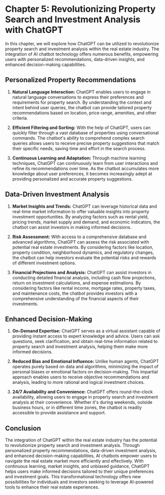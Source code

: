 Chapter 5: Revolutionizing Property Search and Investment Analysis with ChatGPT
===============================================================================

In this chapter, we will explore how ChatGPT can be utilized to revolutionize property search and investment analysis within the real estate industry. The integration of AI chatbot technology offers numerous benefits, empowering users with personalized recommendations, data-driven insights, and enhanced decision-making capabilities.

Personalized Property Recommendations
-------------------------------------

1. **Natural Language Interaction:** ChatGPT enables users to engage in natural language conversations to express their preferences and requirements for property search. By understanding the context and intent behind user queries, the chatbot can provide tailored property recommendations based on location, price range, amenities, and other criteria.

2. **Efficient Filtering and Sorting:** With the help of ChatGPT, users can quickly filter through a vast database of properties using conversational commands. The chatbot's ability to comprehend complex search queries allows users to receive precise property suggestions that match their specific needs, saving time and effort in the search process.

3. **Continuous Learning and Adaptation:** Through machine learning techniques, ChatGPT can continuously learn from user interactions and refine its recommendations over time. As the chatbot accumulates more knowledge about user preferences, it becomes increasingly adept at providing personalized and accurate property suggestions.

Data-Driven Investment Analysis
-------------------------------

1. **Market Insights and Trends:** ChatGPT can leverage historical data and real-time market information to offer valuable insights into property investment opportunities. By analyzing factors such as rental yield, pricing trends, market supply and demand, and economic indicators, the chatbot can assist investors in making informed decisions.

2. **Risk Assessment:** With access to a comprehensive database and advanced algorithms, ChatGPT can assess the risk associated with potential real estate investments. By considering factors like location, property condition, neighborhood dynamics, and regulatory changes, the chatbot can help investors evaluate the potential risks and rewards of different investment options.

3. **Financial Projections and Analysis:** ChatGPT can assist investors in conducting detailed financial analysis, including cash flow projections, return on investment calculations, and expense estimations. By considering factors like rental income, mortgage rates, property taxes, and maintenance costs, the chatbot provides investors with a comprehensive understanding of the financial aspects of their investments.

Enhanced Decision-Making
------------------------

1. **On-Demand Expertise:** ChatGPT serves as a virtual assistant capable of providing instant access to expert knowledge and advice. Users can ask questions, seek clarification, and obtain real-time information related to property search and investment analysis, helping them make more informed decisions.

2. **Reduced Bias and Emotional Influence:** Unlike human agents, ChatGPT operates purely based on data and algorithms, minimizing the impact of personal biases or emotional factors on decision-making. This impartial approach enables users to receive objective recommendations and analysis, leading to more rational and logical investment choices.

3. **24/7 Availability and Convenience:** ChatGPT offers round-the-clock availability, allowing users to engage in property search and investment analysis at their convenience. Whether it's during weekends, outside business hours, or in different time zones, the chatbot is readily accessible to provide assistance and support.

Conclusion
----------

The integration of ChatGPT within the real estate industry has the potential to revolutionize property search and investment analysis. Through personalized property recommendations, data-driven investment analysis, and enhanced decision-making capabilities, AI chatbots empower users to navigate the real estate market more efficiently and effectively. With continuous learning, market insights, and unbiased guidance, ChatGPT helps users make informed decisions tailored to their unique preferences and investment goals. This transformational technology offers new possibilities for individuals and investors seeking to leverage AI-powered tools to enhance their real estate experiences.
